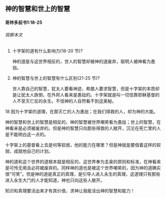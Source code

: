 ## 神的智慧和世上的智慧

#### 哥林多前书1:18-25

###### 观察本文

1. 十字架的道有什么影响力(18-20 节)?

    神的道是与这世界相反的，世人的智慧却被神的道废弃，聪明人被神看为愚拙。
2. 神的智慧与世上的智慧有什么区别(21-25 节)?
    世人靠自己的智慧，犹太人要看神迹，希腊人要求智慧，但是十字架的本质却是让犹太人跌倒，在外邦人看来是愚拙的。十字架就是叫一切信靠耶稣基督的人不至灭亡反的永生。不信神的人自然看不到这奥秘。


18 因为十字架的道理，在那灭亡的人为愚拙；在我们得救的人，却为神的大能。

神的智慧和世上的智慧是相反的，神的智慧被世界嘲笑看为愚拙；世上的智慧，在神看来是必须被废弃的。但是神的智慧只向那些得救的人敞开，沉沦在死亡里的人是不能明白这一点的。

十字架上的基督看上去是何等软弱，他的能力在哪里？但是神就是要借着这样的软弱，成就他自己的计划。

神的道和这个世界的道根本就是相反的，这世界奉为圭臬的原则和标准，在神看来是可怜无用且必将被废弃的。同样神的道也是被这个世界嘲笑的，因为神的道确实很“可笑”。但是神的道是真正的真理，是引导人进入永生的真理，这道理只有那些进入永生大门的人才能知道，神也只向这些人敞开。

知识和真理要活出来才有其价值，求神让我能活出神的智慧和能力！
